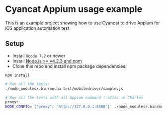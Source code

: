 # Cyancat Appium usage example

This is an example project showing how to use Cyancat to drive Appium for iOS application automation test.


## Setup

* Install `Xcode 7.2` or newer
* Install [Node.js >= v4.2.3 and npm](http://nodejs.org/)
* Clone this repo and install npm package dependencies:
```
npm install
```

```bash
# Run all the tests:
./node_modules/.bin/mocha test/mobiledriver/sample.js

# Run all the tests with all Appium command traffic in Charles
proxy:
NODE_CONFIG='{"proxy": "http://127.0.0.1:8888"}' ./node_modules/.bin/mocha test/mobiledriver/sample.js
```

